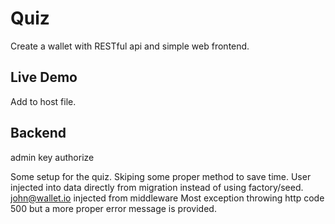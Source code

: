 # Quiz #
Create a wallet with RESTful api and simple web frontend.
## Live Demo ##
Add to host file.
## Backend ##
admin key authorize [](./app/Http/Middleware/AdminMiddleware.php)


Some setup for the quiz. Skiping some proper method to save time.
User injected into data directly from migration instead of using factory/seed.[](./database/migration/2014_10_12_000000_create_users_table.php)
john@wallet.io injected from middleware [](./app/Http/Middleware/JohnMiddleware.php)
Most exception throwing http code 500 but a more proper error message is provided.

